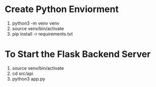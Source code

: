 # Create Python Enviorment
 1. python3 -m venv venv
 2. source venv/bin/activate
 3. pip install -r requirements.txt


# To Start the Flask Backend Server
 1. source venv/bin/activate
 2. cd src/api
 3. python3 app.py